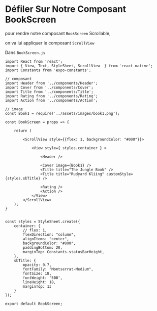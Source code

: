 # Défiler Sur Notre Composant BookScreen

pour rendre notre composant `BookScreen` Scrollable, 

on va lui appliquer le composant `ScrollView`

Dans `BookScreen.js`

    import React from 'react';
    import { View, Text, StyleSheet, ScrollView  } from 'react-native';
    import Constants from 'expo-constants';

    // composant
    import Header from '../components/Header';
    import Cover from '../components/Cover';
    import Title from '../components/Title';
    import Rating from '../components/Rating';
    import Action from '../components/Action';

    // image
    const Book1 = require('../assets/images/book1.png');

    const BookScreen = props => {

        return (

            <ScrollView style={{flex: 1, backgroundColor: "#000"}}>

                <View style={ styles.container } >

                    <Header />

                    <Cover image={Book1} />
                    <Title title="The Jungle Book" />
                    <Title title="Rudyard Kliing" customStyle={styles.sbTitle} />

                    <Rating />
                    <Action />
                </View>
            </ScrollView>
        );
    }


    const styles = StyleSheet.create({
        container: {
            // flex: 1,
            flexDirection: "column",
            alignItems: "center",
            backgroundColor: "#000",
            paddingBottom: 20,
            marginTop: Constants.statusBarHeight,
        },
        sbTitle: {
            opacity: 0.7,
            fontFamily: "Montserrat-Medium",
            fontSize: 18,
            fontWeight: '500',
            lineHeight: 18,
            marginTop: 13
        }
    });

    export default BookScreen;
